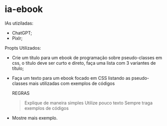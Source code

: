 # ia-ebook

IAs utiziladas: 
  - ChatGPT;
  - Pixlr;

Propts Utilizados: 
  - Crie um título para um ebook de programação sobre pseudo-classes em css, o título deve ser curto e direto, faça uma lista com 3 variantes de título;
  - Faça um texto para um ebook focado em CSS listando as pseudo-classes mais utilizadas com exemplos de códigos
    
      REGRAS
      > Explique de maneira simples
      > Utilize pouco texto
      > Sempre traga exemplos de códigos
  - Mostre mais exemplo.
